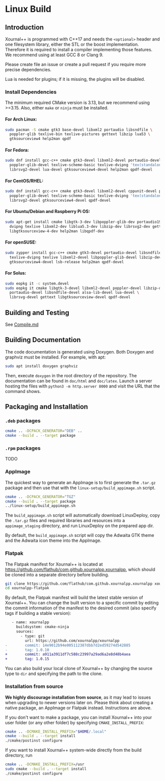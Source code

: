 # Linux Build

## Introduction

Xournal++ is programmed with C++17 and needs the `<optional>` header and one filesystem library, either the STL or the boost implementation.
Therefore it is required to install a compiler implementing those features.
We recommend using at least GCC 8 or Clang 9.

Please create file an issue or create a pull request if you require more precise dependencies.

Lua is needed for plugins; if it is missing, the plugins will be disabled.

### Install Dependencies

The minimum required CMake version is 3.13, but we recommend using >=3.15. Also, either `make` or `ninja` must be installed.

#### For Arch Linux:
```sh
sudo pacman -S cmake gtk3 base-devel libxml2 portaudio libsndfile \
  poppler-glib texlive-bin texlive-pictures gettext libzip lua53 \
  gtksourceview4 help2man qpdf
```

#### For Fedora:
```sh
sudo dnf install gcc-c++ cmake gtk3-devel libxml2-devel portaudio-devel libsndfile-devel \
  poppler-glib-devel texlive-scheme-basic texlive-dvipng 'tex(standalone.cls)' gettext libzip-devel \
  librsvg2-devel lua-devel gtksourceview4-devel help2man qpdf-devel
```

#### For CentOS/RHEL:
```sh
sudo dnf install gcc-c++ cmake gtk3-devel libxml2-devel cppunit-devel portaudio-devel libsndfile-devel \
  poppler-glib-devel texlive-scheme-basic texlive-dvipng 'tex(standalone.cls)' gettext libzip-devel \
  librsvg2-devel gtksourceview4-devel qpdf-devel
```

#### For Ubuntu/Debian and Raspberry Pi OS:
```sh
sudo apt-get install cmake libgtk-3-dev libpoppler-glib-dev portaudio19-dev libsndfile-dev \
  dvipng texlive libxml2-dev liblua5.3-dev libzip-dev librsvg2-dev gettext \
  libgtksourceview-4-dev help2man libqpdf-dev
```

#### For openSUSE:
```sh
sudo zypper install gcc-c++ cmake gtk3-devel portaudio-devel libsndfile-devel \
  texlive-dvipng texlive libxml2-devel libpoppler-glib-devel libzip-devel librsvg-devel lua-devel \
  gtksourceview4-devel lsb-release help2man qpdf-devel
```

#### For Solus:
```sh
sudo eopkg it -c system.devel
sudo eopkg it cmake libgtk-3-devel libxml2-devel poppler-devel libzip-devel \
  portaudio-devel libsndfile-devel alsa-lib-devel lua-devel \
  librsvg-devel gettext libgtksourceview-devel qpdf-devel
```

## Building and Testing

See [Compile.md](./Compile.md)

## Building Documentation

The code documentation is generated using Doxygen. Both Doxygen and graphviz must be
installed. For example, with apt:

```sh
sudo apt install doxygen graphviz
```

Then, execute `doxygen` in the root directory of the repository. The documentation
can be found in `doc/html` and `doc/latex`. Launch a server hosting the files with
`python3 -m http.server 8000` and visit the URL that the command shows.

## Packaging and Installation

### `.deb` packages

```sh
cmake .. -DCPACK_GENERATOR="DEB" ..
cmake --build . --target package
```

### `.rpm` packages

TODO

### AppImage

The quickest way to generate an AppImage is to first generate the `.tar.gz`
package and then use that with the `linux-setup/build_appimage.sh`
script.

```sh
cmake .. -DCPACK_GENERATOR="TGZ"
cmake --build . --target package
../linux-setup/build_appimage.sh
```

The `build_appimage.sh` script will automatically download LinuxDeploy, copy the
`.tar.gz` files and required libraries and resources into a `appimage_staging`
directory, and run LinuxDeploy on the prepared app dir.

By default, the `build_appimage.sh` script will copy the Adwaita GTK theme and
the Adwaita icon theme into the AppImage.

### Flatpak

The Flatpak manifest for Xournal++ is located at
https://github.com/flathub/com.github.xournalpp.xournalpp, which should be
cloned into a separate directory before building.

```sh
git clone https://github.com/flathub/com.github.xournalpp.xournalpp xournalpp-flatpak
cd xournalpp-flatpak
```

By default, the Flatpak manifest will build the latest stable version of
Xournal++. You can change the built version to a specific commit by editing the
commit information of the manifest to the desired commit (also specify tags if
building a stable version):

```diff
   - name: xournalpp
     buildsystem: cmake-ninja
     sources:
       - type: git
         url: https://github.com/xournalpp/xournalpp
-        commit: 14e9012b94e005112387dbb7d2ed59274d542885
-        tag: 1.0.10
+        commit: a911a3911df7c588c23997a29ad6a2e8d48b4aea
+        tag: 1.0.15
```

You can also build your local clone of Xournal++ by changing the source type to
`dir` and specifying the path to the clone.

### Installation from source

__We highly discourage installation from source__, as it may lead to issues when
upgrading to newer versions later on. Please think about creating a native
package, an AppImage or Flatpak instead. Instructions are above.

If you don't want to make a package, you can install Xournal++ into your user
folder (or any other folder) by specifying `CMAKE_INSTALL_PREFIX`:

```sh
cmake .. -DCMAKE_INSTALL_PREFIX="$HOME/.local"
cmake --build . --target install
./cmake/postinst configure
```

If you want to install Xournal++ system-wide directly from the build directory, run

```sh
cmake .. -DCMAKE_INSTALL_PREFIX=/usr
sudo cmake --build . --target install
./cmake/postinst configure
```
